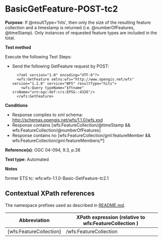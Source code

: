 # BasicGetFeature-POST-tc2

**Purpose**: If @resultType='hits', then only the size of the resulting feature collection and a timestamp is returned (i.e. @numberOfFeatures, @timeStamp). Only instances of requested feature types are included in the total.

**Test method**

Execute the following Test Steps:

* Send the following GetFeature request by POST:
 
  ```
    <?xml version="1.0" encoding="UTF-8"?>
    <wfs:GetFeature xmlns:wfs="http://www.opengis.net/wfs" version="1.1.0" service="WFS" resultType="hits">
      <wfs:Query typeName="$ftname" srsName="urn:ogc:def:crs:EPSG::4326"/>
    </wfs:GetFeature>
  ```

**Conditions**

* Response complies to xml schema: http://schemas.opengis.net/wfs/1.1.0/wfs.xsd
* Response contains [wfs:FeatureCollection/@timeStamp && wfs:FeatureCollection/@numberOfFeatures]
* Response contains no [wfs:FeatureCollection/gml:featureMember && wfs:FeatureCollection/gml:featureMembers/*]



**Reference(s)**: OGC 04-094, 9.3, p.38 

**Test type**: Automated

**Notes**

former ETS tc: wfs:wfs-1.1.0-Basic-GetFeature-tc2.1


## Contextual XPath references

The namespace prefixes used as described in [README.md](./README.md#namespaces).

Abbreviation                                   |  XPath expression (relative to wfs:FeatureCollection )
-----------------------------------------------| -------------------------------------------------------------------------
 [wfs:FeatureCollection] | /wfs:FeatureCollection

